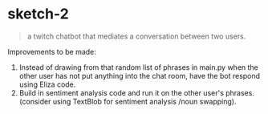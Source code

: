 # sketch-2

> a twitch chatbot that mediates a conversation between two users.

Improvements to be made:
1. Instead of drawing from that random list of phrases in main.py when the other user has not put anything into the chat room, have the bot respond using Eliza code.
2. Build in sentiment analysis code and run it on the other user's phrases. (consider using TextBlob for sentiment analysis /noun swapping).
